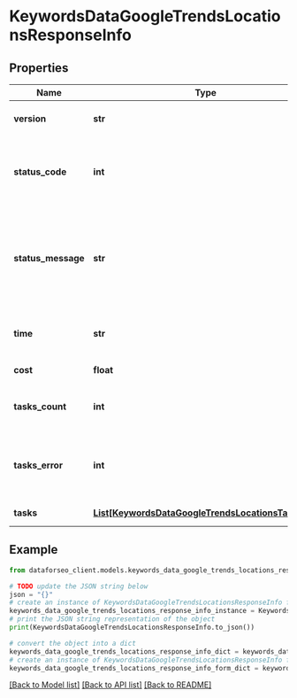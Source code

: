 # KeywordsDataGoogleTrendsLocationsResponseInfo


## Properties

Name | Type | Description | Notes
------------ | ------------- | ------------- | -------------
**version** | **str** | the current version of the API | [optional] 
**status_code** | **int** | general status code you can find the full list of the response codes here | [optional] 
**status_message** | **str** | general informational message you can find the full list of general informational messages here | [optional] 
**time** | **str** | total execution time, seconds | [optional] 
**cost** | **float** | total tasks cost, USD | [optional] 
**tasks_count** | **int** | the number of tasks in the tasks array | [optional] 
**tasks_error** | **int** | the number of tasks in the tasks array returned with an error | [optional] 
**tasks** | [**List[KeywordsDataGoogleTrendsLocationsTaskInfo]**](KeywordsDataGoogleTrendsLocationsTaskInfo.md) | array of tasks | [optional] 

## Example

```python
from dataforseo_client.models.keywords_data_google_trends_locations_response_info import KeywordsDataGoogleTrendsLocationsResponseInfo

# TODO update the JSON string below
json = "{}"
# create an instance of KeywordsDataGoogleTrendsLocationsResponseInfo from a JSON string
keywords_data_google_trends_locations_response_info_instance = KeywordsDataGoogleTrendsLocationsResponseInfo.from_json(json)
# print the JSON string representation of the object
print(KeywordsDataGoogleTrendsLocationsResponseInfo.to_json())

# convert the object into a dict
keywords_data_google_trends_locations_response_info_dict = keywords_data_google_trends_locations_response_info_instance.to_dict()
# create an instance of KeywordsDataGoogleTrendsLocationsResponseInfo from a dict
keywords_data_google_trends_locations_response_info_form_dict = keywords_data_google_trends_locations_response_info.from_dict(keywords_data_google_trends_locations_response_info_dict)
```
[[Back to Model list]](../README.md#documentation-for-models) [[Back to API list]](../README.md#documentation-for-api-endpoints) [[Back to README]](../README.md)


